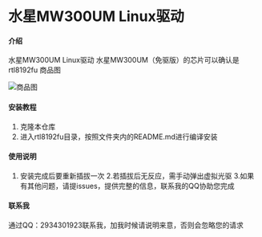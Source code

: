 # 水星MW300UM Linux驱动

#### 介绍
水星MW300UM Linux驱动
水星MW300UM（免驱版）的芯片可以确认是rtl8192fu
商品图

![商品图](https://foruda.gitee.com/images/1685622235769149600/6598a39a_2340776.jpeg "5771effb852fa5e7.jpg")


#### 安装教程

1.  克隆本仓库
2.  进入rtl8192fu目录，按照文件夹内的README.md进行编译安装
#### 使用说明
1. 安装完成后要重新插拔一次
2.若插拔后无反应，需手动弹出虚拟光驱
3.如果有其他问题，请提issues，提供完整的信息，联系我的QQ协助您完成
#### 联系我
通过QQ：2934301923联系我，加我时候请说明来意，否则会忽略您的请求



